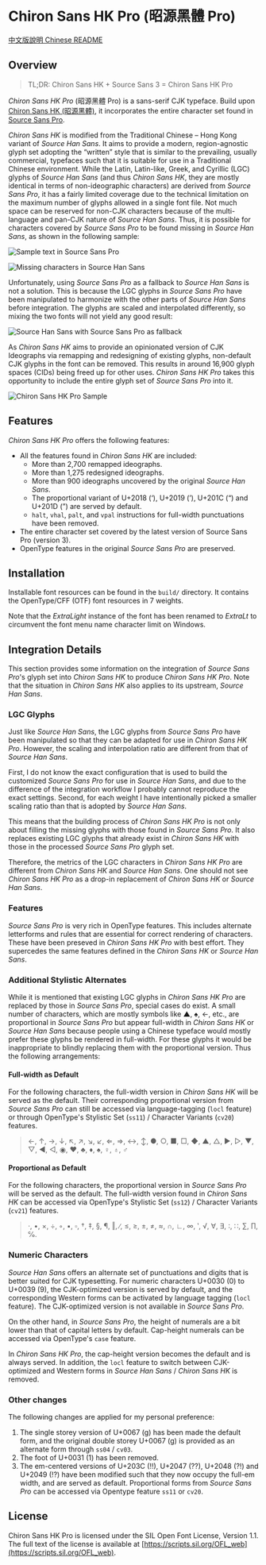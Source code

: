 Chiron Sans HK Pro (昭源黑體 Pro)
==================

[中文版說明 Chinese README](README.zh.md)

## Overview

> TL;DR: Chiron Sans HK + Source Sans 3 = Chiron Sans HK Pro

_Chiron Sans HK Pro_ (昭源黑體 Pro) is a sans-serif CJK typeface. Build upon [Chiron Sans HK (昭源黑體)](https://github.com/chiron-fonts/chiron-sans-hk), it incorporates the entire character set found in [Source Sans Pro](https://github.com/adobe-fonts/source-sans-pro/).

_Chiron Sans HK_ is modified from the Traditional Chinese – Hong Kong variant of _Source Han Sans_. It aims to provide a modern, region-agnostic glyph set adopting the “written” style that is similar to the prevailing, usually commercial, typefaces such that it is suitable for use in a Traditional Chinese environment. While the Latin, Latin-like, Greek, and Cyrillic (LGC) glyphs of _Source Han Sans_ (and thus _Chiron Sans HK_, they are mostly identical in terms of non-ideographic characters) are derived from _Source Sans Pro_, it has a fairly limited coverage due to the technical limitation on the maximum number of glyphs allowed in a single font file. Not much space can be reserved for non-CJK characters because of the multi-language and pan-CJK nature of _Source Han Sans_. Thus, it is possible for characters covered by _Source Sans Pro_ to be found missing in _Source Han Sans_, as shown in the following sample:

![Sample text in Source Sans Pro](doc/source-sans-pro-sample.png "Sample text in Source Sans Pro")

![Missing characters in Source Han Sans](doc/source-han-sans-missing-chars-sample.png "Missing characters in Source Han Sans")

Unfortunately, using _Source Sans Pro_ as a fallback to _Source Han Sans_ is not a solution. This is because the LGC glyphs in _Source Sans Pro_ have been manipulated to harmonize with the other parts of _Source Han Sans_ before integration. The glyphs are scaled and interpolated differently, so mixing the two fonts will not yield any good result:

![Source Han Sans with Source Sans Pro as fallback](doc/source-sans-fallback-sample.png "Source Han Sans with Source Sans Pro as fallback")

As _Chiron Sans HK_ aims to provide an opinionated version of CJK Ideographs via remapping and redesigning of existing glyphs, non-default CJK glyphs in the font can be removed. This results in around 16,900 glyph spaces (CIDs) being freed up for other uses. _Chiron Sans HK Pro_ takes this opportunity to include the entire glyph set of _Source Sans Pro_ into it.

![Chiron Sans HK Pro Sample](doc/chiron-sans-hk-pro-sample.png "Chiron Sans HK Pro Sample")

## Features

_Chiron Sans HK Pro_ offers the following features:

* All the features found in _Chiron Sans HK_ are included:
  - More than 2,700 remapped ideographs.
  - More than 1,275 redesigned ideographs.
  - More than 900 ideographs uncovered by the original _Source Han Sans_.
  - The proportional variant of U+2018 (‘), U+2019 (’), U+201C (“) and U+201D (”) are served by default.
  - `halt`, `vhal`, `palt`, and `vpal` instructions for full-width punctuations have been removed.
* The entire character set covered by the latest version of Source Sans Pro (version 3).
* OpenType features in the original _Source Sans Pro_ are preserved.

## Installation

Installable font resources can be found in the `build/` directory. It contains the OpenType/CFF (OTF) font resources in 7 weights.

Note that the _ExtraLight_ instance of the font has been renamed to _ExtraLt_ to circumvent the font menu name character limit on Windows.

## Integration Details

This section provides some information on the integration of _Source Sans Pro_'s glyph set into _Chiron Sans HK_ to produce _Chiron Sans HK Pro_. Note that the situation in _Chiron Sans HK_ also applies to its upstream, _Source Han Sans_.

### LGC Glyphs

Just like _Source Han Sans_, the LGC glyphs from _Source Sans Pro_ have been manipulated so that they can be adapted for use in _Chiron Sans HK Pro_. However, the scaling and interpolation ratio are different from that of _Source Han Sans_.

First, I do not know the exact configuration that is used to build the customized _Source Sans Pro_ for use in _Source Han Sans_, and due to the difference of the integration workflow I probably cannot reproduce the exact settings. Second, for each weight I have intentionally picked a smaller scaling ratio than that is adopted by _Source Han Sans_.

This means that the building process of _Chiron Sans HK Pro_ is not only about filling the missing glyphs with those found in _Source Sans Pro_. It also replaces existing LGC glyphs that already exist in _Chiron Sans HK_ with those in the processed _Source Sans Pro_ glyph set.

Therefore, the metrics of the LGC characters in _Chiron Sans HK Pro_ are different from _Chiron Sans HK_ and _Source Han Sans_. One should not see _Chiron Sans HK Pro_ as a drop-in replacement of _Chiron Sans HK_ or _Source Han Sans_.

### Features

_Source Sans Pro_ is very rich in OpenType features. This includes alternate letterforms and rules that are essential for correct rendering of characters. These have been preseved in _Chiron Sans HK Pro_ with best effort. They supercedes the same features defined in the _Chiron Sans HK_ or _Source Han Sans_.

### Additional Stylistic Alternates

While it is mentioned that existing LGC glyphs in _Chiron Sans HK Pro_ are replaced by those in _Source Sans Pro_, special cases do exist. A small number of characters, which are mostly symbols like ▲, ♠, ←, etc., are proportional in _Source Sans Pro_ but appear full-width in _Chiron Sans HK_ or _Source Han Sans_ because people using a Chinese typeface would mostly prefer these glyphs be rendered in full-width. For these glyphs it would be inappropriate to blindly replacing them with the proportional version. Thus the following arrangements:

#### Full-width as Default

For the following characters, the full-width version in _Chiron Sans HK_ will be served as the default. Their corresponding proportional version from _Source Sans Pro_ can still be accessed via language-tagging (`locl` feature) or through OpenType's Stylistic Set (`ss11`) / Character Variants (`cv20`) features.

> ←, ↑, →, ↓, ↖, ↗, ↘, ↙, ⇐, ⇒, ↔, ↕, ●, ○, ■, □, ◆, ▲, △, ▶, ▷, ▼, ▽, ◀, ◁, ◉, ♥, ♣, ♦, ♠, ♀, ♁, ♂

#### Proportional as Default

For the following characters, the proportional version in _Source Sans Pro_ will be served as the default. The full-width version found in _Chiron Sans HK_ can be accessed via OpenType's Stylistic Set (`ss12`) / Character Variants (`cv21`) features.

> ·, •, ×, ÷, ◦, ▪, ▫, †, ‡, §, ¶, ‖, ∕, ≤, ≥, ±, ≠, ≈, ∩, ∟, ∞, ‵, √, ∀, ∃, ∶, ∷, ∑, ∏, ℅.

### Numeric Characters 

_Source Han Sans_ offers an alternate set of punctuations and digits that is better suited for CJK typesetting. For numeric characters U+0030 (0) to U+0039 (9), the CJK-optimized version is served by default, and the corresponding Western forms can be activated by language tagging (`locl` feature). The CJK-optimized version is not available in _Source Sans Pro_.

On the other hand, in _Source Sans Pro_, the height of numerals are a bit lower than that of capital letters by default. Cap-height numerals can be accessed via OpenType's `case` feature.

In _Chiron Sans HK Pro_, the cap-height version becomes the default and is always served. In addition, the `locl` feature to switch between CJK-optimized and Western forms in _Source Han Sans_ / _Chiron Sans HK_ is removed.

### Other changes

The following changes are applied for my personal preference:

1. The single storey version of U+0067 (g) has been made the default form, and the original double storey U+0067 (g) is provided as an alternate form through `ss04` / `cv03`.
2. The foot of U+0031 (1) has been removed.
3. The em-centered versions of U+203C (‼), U+2047 (⁇), U+2048 (⁈) and U+2049 (⁉) have been modified such that they now occupy the full-em width, and are served as default. Proportional forms from _Source Sans Pro_ can be accessed via Opentype feature `ss11` or `cv20`.

## License

Chiron Sans HK Pro is licensed under the SIL Open Font License, Version 1.1. The full text of the license is available at [https://scripts.sil.org/OFL_web](https://scripts.sil.org/OFL_web).
